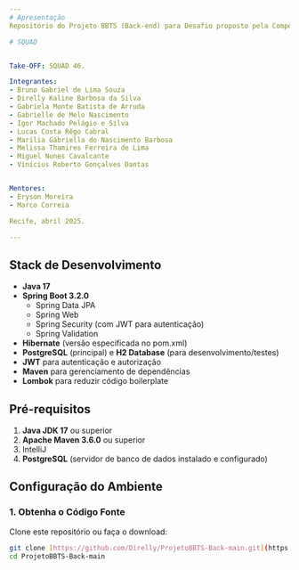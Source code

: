 ```yaml
---
# Apresentação
Repositório do Projeto BBTS (Back-end) para Desafio proposto pela Compesa e Porto Digital como parte da Residência Tecnológica do Programa Embarque Digital Criado pela Prefeitura da Cidade do Recife, PE - Brasil . 

# SQUAD


Take-OFF: SQUAD 46.

Integrantes:
- Bruno Gabriel de Lima Souza
- Direlly Kaline Barbosa da Silva
- Gabriela Monte Batista de Arruda
- Gabrielle de Melo Nascimento
- Igor Machado Pelágio e Silva
- Lucas Costa Rêgo Cabral
- Marília Gabriella do Nascimento Barbosa
- Melissa Thamires Ferreira de Lima
- Miguel Nunes Cavalcante
- Vinícius Roberto Gonçalves Dantas


Mentores:
- Eryson Moreira
- Marco Correia

Recife, abril 2025.

---
```


## Stack de Desenvolvimento

- **Java 17**
- **Spring Boot 3.2.0**
  - Spring Data JPA
  - Spring Web
  - Spring Security (com JWT para autenticação)
  - Spring Validation
- **Hibernate** (versão especificada no pom.xml)
- **PostgreSQL** (principal) e **H2 Database** (para desenvolvimento/testes)
- **JWT** para autenticação e autorização
- **Maven** para gerenciamento de dependências
- **Lombok** para reduzir código boilerplate

## Pré-requisitos

1. **Java JDK 17** ou superior
2. **Apache Maven 3.6.0** ou superior
3. IntelliJ 
4. **PostgreSQL** (servidor de banco de dados instalado e configurado)

## Configuração do Ambiente

### 1. Obtenha o Código Fonte

Clone este repositório ou faça o download:

````bash
git clone [https://github.com/Direlly/ProjetoBBTS-Back-main.git](https://github.com/Direlly/ProjetoBBTS-Back-main.git)
cd ProjetoBBTS-Back-main
